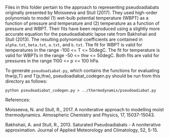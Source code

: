 Files in this folder pertain to the approach to representing pseudoadiabats
originally presented by Moisseeva and Stull (2017). They used high-order
polynomials to model (1) wet-bulb potential temperature (WBPT) as a function
of pressure and temperature and (2) temperature as a function of pressure and 
WBPT. Their fits have been reproduced using a slightly more accurate equation
for the pseudoadiabatic lapse rate from Bakhshaii and Stull (2013). The 
resulting polynomial coefficients are contained in `alpha.txt`, `beta.txt`, 
`a.txt`, and `b.txt`. The fit for WBPT is valid for temperatures in the range
-100 <= T <= 50degC. The fit for temperature is valid for WBPTs in the range
-50 <= thw <= 50degC. Both fits are valid for pressures in the range
1100 <= p <= 100 hPa.

To generate `pseudoadiabat.py`, which contains the functions for evaluating
thw(p,T) and  T(p,thw), pseudoadiabat_codegen.py should be run from this 
directory as follows:

`python pseudoadiabat_codegen.py > ../thermodynamix/pseudoadiabat.py`

References:

Moisseeva, N. and Stull, R., 2017. A noniterative approach to modelling moist
    thermodynamics. Atmospheric Chemistry and Physics, 17, 15037-15043.

Bakhshaii, A. and Stull, R., 2013. Saturated Pseudoadiabats - A noniterative 
    approximation. Journal of Applied Meteorology and Climatology, 52, 5-15.
